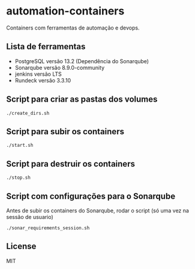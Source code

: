 automation-containers
=========

Containers com ferramentas de automação e devops.

Lista de ferramentas
------------

- PostgreSQL versão 13.2  (Dependência do Sonarqube)
- Sonarqube versão 8.9.0-community
- jenkins versão LTS
- Rundeck versão 3.3.10


Script para criar as pastas dos volumes
------------

    ./create_dirs.sh


Script para subir os containers
------------

    ./start.sh


Script para destruir os containers
------------

    ./stop.sh


Script com configurações para o Sonarqube
------------

Antes de subir os containers do Sonarqube, rodar o script (só uma vez na sessão de usuario)

    ./sonar_requirements_session.sh


License
-------

MIT